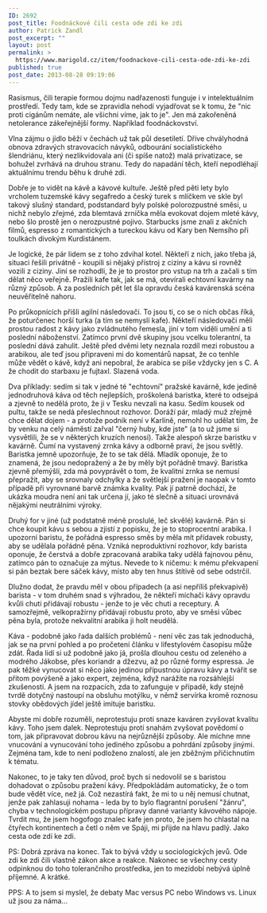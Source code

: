 ```yaml
---
ID: 2692
post_title: Foodnáckové čili cesta ode zdi ke zdi
author: Patrick Zandl
post_excerpt: ""
layout: post
permalink: >
  https://www.marigold.cz/item/foodnackove-cili-cesta-ode-zdi-ke-zdi
published: true
post_date: 2013-08-28 09:19:06
---
```

<p>Rasismus, čili terapie formou dojmu nadřazenosti funguje i v intelektuálním prostředí. Tedy tam, kde se zpravidla nehodí vyjadřovat se k tomu, že "nic proti cigánům nemáte, ale všichni víme, jak to je". Jen má zakořeněná netolerance zákeřejnější formy. Například foodnáckovství.</p>
<p>Vlna zájmu o jídlo běží v čechách už tak půl desetiletí. Dříve chvályhodná obnova zdravých stravovacích návyků, odbourání socialistického šlendriánu, který nezlikvidovala ani (či spíše natož) malá privatizace, se bohužel zvrhává na druhou stranu. Tedy do napadání těch, kteří nepodléhají aktuálnímu trendu běhu k druhé zdi.</p>
<p>Dobře je to vidět na kávě a kávové kultuře. Ještě před pěti lety bylo vrcholem tuzemské kávy segafredo a český turek s mlíčkem ve skle byl takový slušný standard, podstandard byly polské polorozpustné směsi, u nichž nebylo zřejmé, zda blemtavá zrníčka měla evokovat dojem mleté kávy, nebo šlo prostě jen o nerozpustné pojivo. Starbucks jsme znali z akčních filmů, espresso z romantických a tureckou kávu od Kary ben Nemsího při toulkách divokým Kurdistánem.</p>
<p>Je logické, že pár lidem se z toho zdvihal kotel. Někteří z nich, jako třeba já, situaci řešili privátně - koupili si nějaký přístroj z ciziny a kávu si rovněž vozili z ciziny. Jiní se rozhodli, že je to prostor pro vstup na trh a začali s tím dělat něco veřejně. Pražili kafe tak, jak se má, otevírali echtovní kavárny na různý způsob. A za posledních pět let šla opravdu česká kavárenská scéna neuvěřitelně nahoru.</p>
<p>Po průkopnících přišli agilní následovači. To jsou ti, co se o nich občas říká, že poturčenec horší turka (a tím se nemyslí kafe). Někteří následovači měli prostou radost z kávy jako zvládnutého řemesla, jiní v tom viděli umění a ti poslední náboženství. Zatímco první dvě skupiny jsou vcelku tolerantní, ta poslední dává zahulit. Ještě před dvěmi lety neznala rozdíl mezi robustou a arabikou, ale teď jsou připraveni mi do komentárů napsat, že co tenhle může vědět o kávě, když ani nepobral, že arabica se píše vždycky jen s C. A že chodit do starbaxu je fujtaxl. Slazená voda.</p>
<p>Dva příklady: sedím si tak v jedné té "echtovní" pražské kavárně, kde jedině jednodruhová káva od těch nejlepších, proškolená baristka, které to odsejpá a zjevně to nedělá proto, že ji v Tesku nevzali na kasu. Sedím kousek od pultu, takže se nedá přeslechnout rozhovor. Doráží pár, mladý muž zřejmě chce dělat dojem - a protože podnik není v Karlíně, nemohl ho udělat tím, že by venku na celý náměstí zařval "černý huby, kde jste" (a to už jsme si vysvětlili, že se v některých kruzích nenosí). Takže alespoň skrze baristku v kavárně. Čumí na vystavený zrnka kávy a odborně praví, že jsou světlý. Baristka jemně upozorňuje, že to se tak dělá. Mladík oponuje, že to znamená, že jsou nedopražený a že by měly být pořádně tmavý. Baristka zjevně přemýšlí, zda má povyprávět o tom, že kvalitní zrnka se nemusí přepražit, aby se srovnaly odchylky a že světlejší pražení je naopak v tomto případě při vyrovnané barvě známka kvality. Pak jí patrně dochází, že ukázka moudra není ani tak určena jí, jako té slečně a situaci urovnává nějakými neutrálními výroky.</p>
<p>Druhý for v jiné (už podstatně méně proslulé, leč skvělé) kavárně. Pán si chce koupit kávu s sebou a zjistí z popisku, že je to stoprocentní arabika. I upozorní baristu, že pořádná espresso směs by měla mít přídavek robusty, aby se udělala pořádně pěna. Vzniká neproduktivní rozhovor, kdy barista oponuje, že čerstvá a dobře zpracovaná arabika taky udělá fajnovou pěnu, zatímco pán to označuje za mýtus. Nevede to k ničemu: k mému překvapení si pán beztak bere sáček kávy, místo aby ten hnus štítivě od sebe odstrčil.</p>
<p>Dlužno dodat, že pravdu měl v obou případech (a asi nepříliš překvapivě) barista - v tom druhém snad s výhradou, že někteří míchači kávy opravdu kvůli chuti přidávají robustu - jenže to je věc chuti a receptury. A samozřejmě, velkopražírny přidávají robustu proto, aby ve směsi vůbec pěna byla, protože nekvalitní arabika ji holt neudělá.</p>
<p>Káva - podobně jako řada dalších problémů - není věc zas tak jednoduchá, jak se na první pohled a po pročetení článku v lifestylovém časopisu může zdát. Řada lidí si už podobně jako já, prošla dlouhou cestu od zeleného a modrého Jákobse, přes koriandr a džezvu, až po různé formy espressa. Je pak těžké vynucovat si něco jako jedinou přípustnou úpravu kávy a tvářit se přitom povýšeně a jako expert, zejména, když narážíte na rozsáhlejší zkušenosti. A jsem na rozpacích, zda to zafunguje v případě, kdy stejně tvrdě dotyčný nastoupí na obsluhu motýlku, v němž servírka kromě roznosu stovky obědových jídel ještě imituje baristku.</p>
<p>Abyste mi dobře rozuměli, neprotestuju proti snaze kaváren zvyšovat kvalitu kávy. Toho jsem dalek. Neprotestuju proti snahám zvyšovat povědomí o tom, jak připravovat dobrou kávu na nejrůznější způsoby. Ale míchne mne vnucování a vynucování toho jediného způsobu a pohrdání způsoby jinými. Zejména tam, kde to není podloženo znalostí, ale jen zběžným přičichnutím k tématu.</p>
<p>Nakonec, to je taky ten důvod, proč bych si nedovolil se s baristou dohadovat o způsobu pražení kávy. Předpokládám automaticky, že o tom bude vědět více, než já. Což nezastírá fakt, že mi to u něj nemusí chutnat, jenže pak zahlasuji nohama - leda by to bylo flagrantní porušení "žánru", chyba v technologickém postupu přípravy danné varianty kávového nápoje. Tvrdit mu, že jsem hogofogo znalec kafe jen proto, že jsem ho chlastal na čtyřech kontinentech a četl o něm ve Spáji, mi přijde na hlavu padlý. Jako cesta ode zdi ke zdi.</p>
<p>PS: Dobrá zpráva na konec. Tak to bývá vždy u sociologických jevů. Ode zdi ke zdi čili vlastně zákon akce a reakce. Nakonec se všechny cesty odpinknou do toho tolerančního prostředka, jen to mezidobí nebývá úplně příjemné. A krátké.</p>
<p>PPS: A to jsem si myslel, že debaty Mac versus PC nebo Windows vs. Linux už jsou za náma...  </p>
<p> </p>
<p> </p>